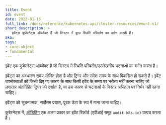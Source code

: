 ```yaml
---
title: Event
id: event
date: 2022-01-16
full_link: /docs/reference/kubernetes-api/cluster-resources/event-v1/
short_description: >
   इवेंट्स कुबेरनेट्स ऑब्जेक्ट हैं जो सिस्टम में कुछ स्थिति परिवर्तन का वर्णन करती हैं।
aka: 
tags:
- core-object
- fundamental
---
```

इवेंट एक कुबेरनेट्स ऑब्जेक्ट है जो सिस्टम में स्थिति परिवर्तन/उल्लेखनीय घटनाओं का वर्णन करता है।

<!--more-->
इवेंट्स का अवधारण समय सीमित होता है और ट्रिगर और संदेश समय के साथ विकसित हो सकते हैं।
इवेंट उपभोक्ताओं को किसी दिए गए कारण के साथ किसी इवेंट के समय पर भरोसा नहीं करना चाहिए जो लगातार अंतर्निहित ट्रिगर को दर्शाता है, या उस कारण से घटनाओं के निरंतर अस्तित्व पर निर्भर नहीं रहना चाहिए।


इवेंट्स को सूचनात्मक, सर्वोत्तम प्रयास, पूरक डेटा के रूप में माना जाना चाहिए।

कुबेरनेट्स में, [ऑडिटिंग](/docs/tasks/debug/debug-cluster/audit/) एक अलग प्रकार का इवेंट रिकॉर्ड (एपीआई समूह `audit.k8s.io`) उत्पन्न करता है।